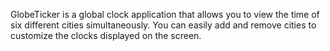 GlobeTicker is a global clock application that allows you to view the time of six different cities simultaneously. You can easily add and remove cities to customize the clocks displayed on the screen.
